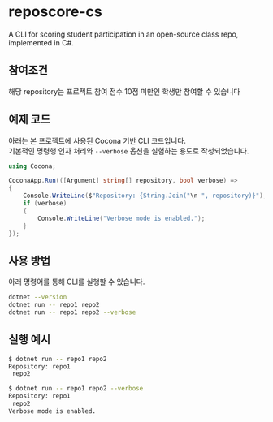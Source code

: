 # reposcore-cs
A CLI for scoring student participation in an open-source class repo, implemented in C#.

## 참여조건
해당 repository는 프로젝트 참여 점수 10점 미만인 학생만 참여할 수 있습니다

## 예제 코드

아래는 본 프로젝트에 사용된 Cocona 기반 CLI 코드입니다.  
기본적인 명령행 인자 처리와 `--verbose` 옵션을 실험하는 용도로 작성되었습니다.

```csharp
using Cocona;

CoconaApp.Run(([Argument] string[] repository, bool verbose) =>
{
    Console.WriteLine($"Repository: {String.Join("\n ", repository)}");
    if (verbose)
    {
        Console.WriteLine("Verbose mode is enabled.");
    }
});
```

## 사용 방법

아래 명령어를 통해 CLI를 실행할 수 있습니다.

```bash
dotnet --version
dotnet run -- repo1 repo2
dotnet run -- repo1 repo2 --verbose
```

## 실행 예시

```bash
$ dotnet run -- repo1 repo2
Repository: repo1
 repo2

$ dotnet run -- repo1 repo2 --verbose
Repository: repo1
 repo2
Verbose mode is enabled.
